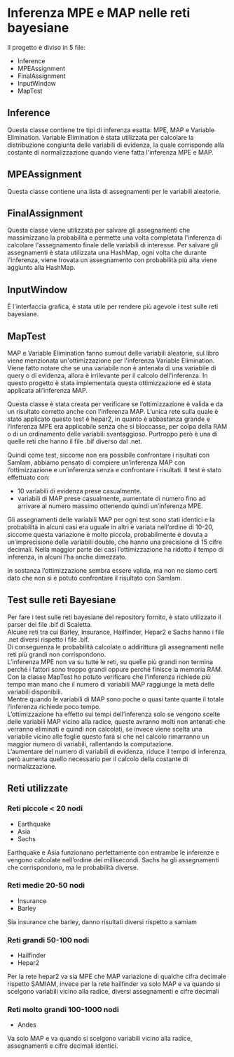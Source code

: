 # Inferenza MPE e MAP nelle reti bayesiane
Il progetto è diviso in 5 file:
* Inference
* MPEAssignment
* FinalAssignment     
* InputWindow
* MapTest

## Inference
Questa classe contiene tre tipi di inferenza esatta: MPE, MAP e Variable Elimination.
Variable Elimination è stata utilizzata per calcolare la distribuzione congiunta delle variabili di evidenza, la quale corrisponde alla costante di normalizzazione quando viene fatta l'inferenza MPE e MAP.

## MPEAssignment
Questa classe contiene una lista di assegnamenti per le variabili aleatorie.

## FinalAssignment
Questa classe viene utilizzata per salvare gli assegnamenti che massimizzano la probabilità e permette una volta completata l'inferenza di calcolare l'assegnamento finale delle variabili di interesse.
Per salvare gli assegnamenti è stata utilizzata una HashMap, ogni volta che durante l'inferenza, viene trovata un assegnamento con probabilità più alta viene aggiunto alla HashMap.

## InputWindow
È l'interfaccia grafica, è stata utile per rendere più agevole i test sulle reti bayesiane.

## MapTest
MAP e Variable Elimination fanno sumout delle variabili aleatorie, sul libro viene menzionata un'ottimizzazione per l'inferenza Variable Elimination.
Viene fatto notare che se una variabile non è antenata di una variabile di query o di evidenza, allora è irrilevante per il calcolo dell'inferenza.
In questo progetto è stata implementata questa ottimizzazione ed è stata applicata all’inferenza MAP.

Questa classe è stata creata per verificare se l’ottimizzazione è valida e da un risultato corretto anche con l’inferenza MAP.
L’unica rete sulla quale è stato applicato questo test è hepar2, in quanto è abbastanza grande e l’inferenza MPE era applicabile senza che si bloccasse, per colpa della RAM o di un ordinamento delle variabili svantaggioso.
Purtroppo però è una di quelle reti che hanno il file .bif diverso dal .net.

Quindi come test, siccome non era possibile confrontare i risultati con SamIam, abbiamo pensato di compiere un’inferenza MAP con l’ottimizzazione e un’inferenza senza e confrontare i risultati.
Il test è stato effettuato con:
* 10 variabili di evidenza prese casualmente.
* variabili di MAP prese casualmente, aumentate di numero fino ad arrivare al numero massimo ottenendo quindi un’inferenza MPE.

Gli assegnamenti delle variabili MAP per ogni test sono stati identici e la probabilità in alcuni casi era uguale in altri è variata nell’ordine di 10-20, siccome questa variazione è molto piccola, probabilmente è dovuta a un’imprecisione delle variabili double, che hanno una precisione di 15 cifre decimali.
Nella maggior parte dei casi l’ottimizzazione ha ridotto il tempo di inferenza, in alcuni l’ha anche dimezzato.

In sostanza l’ottimizzazione sembra essere valida, ma non ne siamo certi dato che non si è potuto confrontare il risultato con SamIam.

## Test sulle reti Bayesiane
Per fare i test sulle reti bayesiane del repository fornito, è stato utilizzato il parser dei file .bif di Scaletta.<br>
Alcune reti tra cui Barley, Insurance, Hailfinder, Hepar2 e Sachs hanno i file .net diversi rispetto i file .bif.<br>
Di conseguenza le probabilità calcolate o addirittura gli assegnamenti nelle reti più grandi non corrispondono.<br>
L’inferenza MPE non va su tutte le reti, su quelle più grandi non termina perché i fattori sono troppo grandi oppure perché finisce la memoria RAM.<br>
Con la classe MapTest ho potuto verificare che l’inferenza richiede più tempo man mano che il numero di variabili MAP raggiunge la metà delle variabili disponibili.<br>
Mentre quando le variabili di MAP sono poche o quasi tante quante il totale l’inferenza richiede poco tempo.<br>
L’ottimizzazione ha effetto sui tempi dell’inferenza solo se vengono scelte delle variabili MAP vicino alla radice, queste avranno molti non antenati che verranno eliminati e quindi non calcolati, se invece viene scelta una variabile vicino alle foglie questo farà sì che nel calcolo rimarranno un maggior numero di variabili, rallentando la computazione.<br>
L’aumentare del numero di variabili di evidenza, riduce il tempo di inferenza, però aumenta quello necessario per il calcolo della costante di normalizzazione.

## Reti utilizzate
### Reti piccole < 20 nodi
* Earthquake
* Asia
* Sachs

Earthquake e Asia funzionano perfettamente con entrambe le inferenze e vengono calcolate nell’ordine dei millisecondi.
Sachs ha gli assegnamenti che corrispondono, ma le probabilità diverse.

### Reti medie 20-50 nodi
* Insurance
* Barley

Sia insurance che barley, danno risultati diversi rispetto a samiam

### Reti grandi 50-100 nodi
* Hailfinder
* Hepar2

Per la rete hepar2 va sia MPE che MAP variazione di qualche cifra decimale rispetto SAMIAM,
invece per la rete hailfinder va solo MAP e va quando si scelgono variabili vicino alla radice, diversi assegnamenti e cifre decimali

### Reti molto grandi 100-1000 nodi
* Andes

Va solo MAP e va quando si scelgono variabili vicino alla radice, assegnamenti e cifre decimali identici.
